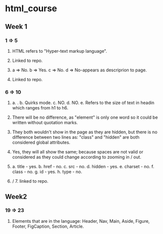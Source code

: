 # html_course
## Week 1 
### 1 => 5
  1. HTML refers to "Hyper-text markup language".
  2. Linked to repo.
     
  3. a => No.
     b => Yes.
     c => No. 
     d => No-appears as descriprion to page.
     
  4. Linked to repo.
     
 ### 6 => 10
   1. a. <!DOCTYPE HTML>.
      b. Quirks mode.
      c. NO.
      d. NO.
      e. Refers to the size of text in headin which ranges from h1 to h6.
      
   2. There will be no difference, as "element" is only one word so it could be written without quotation marks.
   3. They both wouldn't show in the page as they are hidden, but there is no difference between two lines as: "class" and "hidden" are both considered global attributes.
   4. Yes, they will all show the same; because spaces are not valid or considered as they could change according to zooming in / out.
      
   5. a. title - yes.
      b. href - no.
      c. src - no.
      d. hidden - yes.
      e. charset - no.
      f. class - no.
      g. id - yes.
      h. type - no.
      
   6. / 7. linked to repo.

 ## Week2
 ### 19 => 23
   1. Elements that are in the language: Header, Nav, Main, Aside, Figure, Footer, FigCaption, Section, Article. 
   

